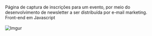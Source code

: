 Página de captura de inscrições para um evento, por meio do desenvolvimento de newsletter a ser distribuída por e-mail marketing. Front-end em Javascript
<br/>
<br/>
![Imgur](https://i.imgur.com/7bCdvyn.png)

